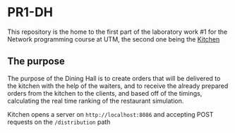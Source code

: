 # PR1-DH

This repository is the home to the first part of the laboratory work \#1 for the Network programming course at UTM, the second one being the [Kitchen](https://github.com/zahatikoff/PR1-KT)

## The purpose
The purpose of the Dining Hall is to create orders that will be delivered to the kitchen with the help of the waiters, and to receive the already prepared orders from the kitchen to the clients, and based off of the timings, calculating the real time ranking of the restaurant simulation.

Kitchen opens a server on `http://localhost:8086` and accepting POST requests on the `/distribution` path 